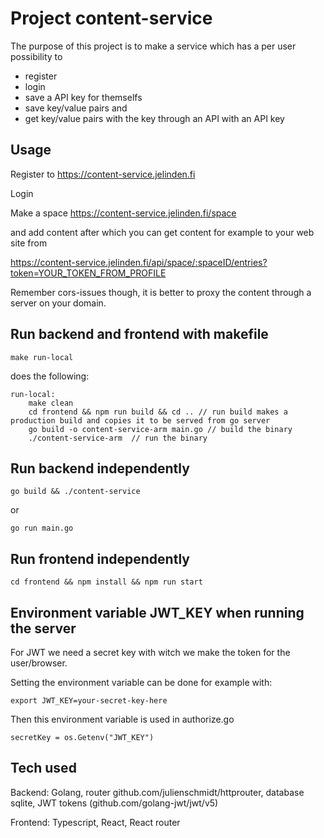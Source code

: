 # Project content-service

The purpose of this project is to make a service which has a per user possibility to 
* register
* login
* save a API key for themselfs
* save key/value pairs and
* get key/value pairs with the key through an API with an API key


## Usage

Register to https://content-service.jelinden.fi

Login

Make a space https://content-service.jelinden.fi/space

and add content after which you can get content for example to your web site from

https://content-service.jelinden.fi/api/space/:spaceID/entries?token=YOUR_TOKEN_FROM_PROFILE

Remember cors-issues though, it is better to proxy the content through a server on your domain.

## Run backend and frontend with makefile

`make run-local`

does the following:

```
run-local:
	make clean
 	cd frontend && npm run build && cd .. // run build makes a production build and copies it to be served from go server
 	go build -o content-service-arm main.go // build the binary
 	./content-service-arm  // run the binary
 ```


## Run backend independently

`go build && ./content-service`

or

`go run main.go`

## Run frontend independently

`cd frontend && npm install && npm run start`


## Environment variable JWT_KEY when running the server

For JWT we need a secret key with witch we make the token for the user/browser.

Setting the environment variable can be done for example with:

`export JWT_KEY=your-secret-key-here`

Then this environment variable is used in authorize.go

`secretKey = os.Getenv("JWT_KEY")`

## Tech used

Backend: Golang, router github.com/julienschmidt/httprouter, database sqlite, JWT tokens (github.com/golang-jwt/jwt/v5)

Frontend: Typescript, React, React router
